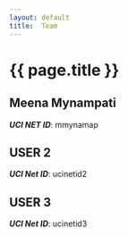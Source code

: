 ```yaml
---
layout: default
title:  Team
---
```


# {{ page.title }}


## Meena Mynampati
***UCI NET ID***: mmynamap

## USER 2
***UCI Net ID***: ucinetid2

## USER 3
***UCI Net ID***: ucinetid3

